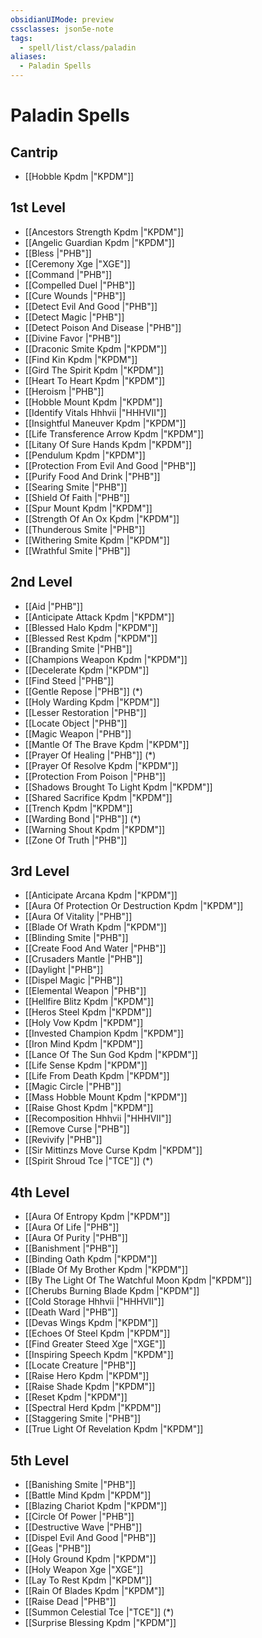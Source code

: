 ```yaml
---
obsidianUIMode: preview
cssclasses: json5e-note
tags:
  - spell/list/class/paladin
aliases:
  - Paladin Spells
---
```

# Paladin Spells

## Cantrip

- [[Hobble Kpdm \|"KPDM"]]

## 1st Level

- [[Ancestors Strength Kpdm \|"KPDM"]]
- [[Angelic Guardian Kpdm \|"KPDM"]]
- [[Bless \|"PHB"]]
- [[Ceremony Xge \|"XGE"]]
- [[Command \|"PHB"]]
- [[Compelled Duel \|"PHB"]]
- [[Cure Wounds \|"PHB"]]
- [[Detect Evil And Good \|"PHB"]]
- [[Detect Magic \|"PHB"]]
- [[Detect Poison And Disease \|"PHB"]]
- [[Divine Favor \|"PHB"]]
- [[Draconic Smite Kpdm \|"KPDM"]]
- [[Find Kin Kpdm \|"KPDM"]]
- [[Gird The Spirit Kpdm \|"KPDM"]]
- [[Heart To Heart Kpdm \|"KPDM"]]
- [[Heroism \|"PHB"]]
- [[Hobble Mount Kpdm \|"KPDM"]]
- [[Identify Vitals Hhhvii \|"HHHVII"]]
- [[Insightful Maneuver Kpdm \|"KPDM"]]
- [[Life Transference Arrow Kpdm \|"KPDM"]]
- [[Litany Of Sure Hands Kpdm \|"KPDM"]]
- [[Pendulum Kpdm \|"KPDM"]]
- [[Protection From Evil And Good \|"PHB"]]
- [[Purify Food And Drink \|"PHB"]]
- [[Searing Smite \|"PHB"]]
- [[Shield Of Faith \|"PHB"]]
- [[Spur Mount Kpdm \|"KPDM"]]
- [[Strength Of An Ox Kpdm \|"KPDM"]]
- [[Thunderous Smite \|"PHB"]]
- [[Withering Smite Kpdm \|"KPDM"]]
- [[Wrathful Smite \|"PHB"]]

## 2nd Level

- [[Aid \|"PHB"]]
- [[Anticipate Attack Kpdm \|"KPDM"]]
- [[Blessed Halo Kpdm \|"KPDM"]]
- [[Blessed Rest Kpdm \|"KPDM"]]
- [[Branding Smite \|"PHB"]]
- [[Champions Weapon Kpdm \|"KPDM"]]
- [[Decelerate Kpdm \|"KPDM"]]
- [[Find Steed \|"PHB"]]
- [[Gentle Repose \|"PHB"]] (\*)
- [[Holy Warding Kpdm \|"KPDM"]]
- [[Lesser Restoration \|"PHB"]]
- [[Locate Object \|"PHB"]]
- [[Magic Weapon \|"PHB"]]
- [[Mantle Of The Brave Kpdm \|"KPDM"]]
- [[Prayer Of Healing \|"PHB"]] (\*)
- [[Prayer Of Resolve Kpdm \|"KPDM"]]
- [[Protection From Poison \|"PHB"]]
- [[Shadows Brought To Light Kpdm \|"KPDM"]]
- [[Shared Sacrifice Kpdm \|"KPDM"]]
- [[Trench Kpdm \|"KPDM"]]
- [[Warding Bond \|"PHB"]] (\*)
- [[Warning Shout Kpdm \|"KPDM"]]
- [[Zone Of Truth \|"PHB"]]

## 3rd Level

- [[Anticipate Arcana Kpdm \|"KPDM"]]
- [[Aura Of Protection Or Destruction Kpdm \|"KPDM"]]
- [[Aura Of Vitality \|"PHB"]]
- [[Blade Of Wrath Kpdm \|"KPDM"]]
- [[Blinding Smite \|"PHB"]]
- [[Create Food And Water \|"PHB"]]
- [[Crusaders Mantle \|"PHB"]]
- [[Daylight \|"PHB"]]
- [[Dispel Magic \|"PHB"]]
- [[Elemental Weapon \|"PHB"]]
- [[Hellfire Blitz Kpdm \|"KPDM"]]
- [[Heros Steel Kpdm \|"KPDM"]]
- [[Holy Vow Kpdm \|"KPDM"]]
- [[Invested Champion Kpdm \|"KPDM"]]
- [[Iron Mind Kpdm \|"KPDM"]]
- [[Lance Of The Sun God Kpdm \|"KPDM"]]
- [[Life Sense Kpdm \|"KPDM"]]
- [[Life From Death Kpdm \|"KPDM"]]
- [[Magic Circle \|"PHB"]]
- [[Mass Hobble Mount Kpdm \|"KPDM"]]
- [[Raise Ghost Kpdm \|"KPDM"]]
- [[Recomposition Hhhvii \|"HHHVII"]]
- [[Remove Curse \|"PHB"]]
- [[Revivify \|"PHB"]]
- [[Sir Mittinzs Move Curse Kpdm \|"KPDM"]]
- [[Spirit Shroud Tce \|"TCE"]] (\*)

## 4th Level

- [[Aura Of Entropy Kpdm \|"KPDM"]]
- [[Aura Of Life \|"PHB"]]
- [[Aura Of Purity \|"PHB"]]
- [[Banishment \|"PHB"]]
- [[Binding Oath Kpdm \|"KPDM"]]
- [[Blade Of My Brother Kpdm \|"KPDM"]]
- [[By The Light Of The Watchful Moon Kpdm \|"KPDM"]]
- [[Cherubs Burning Blade Kpdm \|"KPDM"]]
- [[Cold Storage Hhhvii \|"HHHVII"]]
- [[Death Ward \|"PHB"]]
- [[Devas Wings Kpdm \|"KPDM"]]
- [[Echoes Of Steel Kpdm \|"KPDM"]]
- [[Find Greater Steed Xge \|"XGE"]]
- [[Inspiring Speech Kpdm \|"KPDM"]]
- [[Locate Creature \|"PHB"]]
- [[Raise Hero Kpdm \|"KPDM"]]
- [[Raise Shade Kpdm \|"KPDM"]]
- [[Reset Kpdm \|"KPDM"]]
- [[Spectral Herd Kpdm \|"KPDM"]]
- [[Staggering Smite \|"PHB"]]
- [[True Light Of Revelation Kpdm \|"KPDM"]]

## 5th Level

- [[Banishing Smite \|"PHB"]]
- [[Battle Mind Kpdm \|"KPDM"]]
- [[Blazing Chariot Kpdm \|"KPDM"]]
- [[Circle Of Power \|"PHB"]]
- [[Destructive Wave \|"PHB"]]
- [[Dispel Evil And Good \|"PHB"]]
- [[Geas \|"PHB"]]
- [[Holy Ground Kpdm \|"KPDM"]]
- [[Holy Weapon Xge \|"XGE"]]
- [[Lay To Rest Kpdm \|"KPDM"]]
- [[Rain Of Blades Kpdm \|"KPDM"]]
- [[Raise Dead \|"PHB"]]
- [[Summon Celestial Tce \|"TCE"]] (\*)
- [[Surprise Blessing Kpdm \|"KPDM"]]
